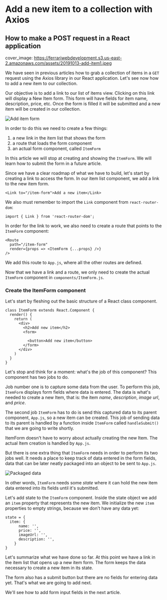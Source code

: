 # Add a new item to a collection with Axios
## How to make a POST request in a React application

cover_image: https://ferrariwebdevelopment.s3.us-east-2.amazonaws.com/assets/20191013-add-item1.jpeg

We have seen in previous articles how to grab a collection of items in a `GET` request using the Axios library in our React application.
Let's see now how to add a new item to our collection.

Our objective is to add a link to our list of items view.
Clicking on this link will display a New Item form. This form will have fields for item name, description, price, etc. Once the form is filled it will be submitted and a new item will be created in our collection.

![Add item form](https://ferrariwebdevelopment.s3.us-east-2.amazonaws.com/assets/20191013-add-item2.jpeg)

In order to do this we need to create a few things:

1. a new link in the item list that shows the form
2. a route that loads the form component
3. an actual form component, called `ItemForm`

In this article we will stop at creating and showing the `ItemForm`. We will learn how to submit the form in a future article.

Since we have a clear roadmap of what we have to build, let's start by creating a link to access the form.
In our item list component, we add a link to the new item form.

```
<Link to="/item-form">Add a new item</Link>
```

We also must remember to import the `Link` component from `react-router-dom`:

```
import { Link } from 'react-router-dom';
```

In order for the link to work, we also need to create a route that points to the `ItemForm` component:

```
<Route
  path="/item-form"
  render={props => <ItemForm {...props} />}
/>
```

We add this route to `App.js`, where all the other routes are defined.

Now that we have a link and a route, we only need to create the actual `ItemForm` component in `components/ItemForm.js`.

### Create the ItemForm component

Let's start by fleshing out the basic structure of a React class component.

```
class ItemForm extends React.Component {
  render() {
    return (
      <div>
        <h2>Add new item</h2>
        <form>

          <button>Add new item</button>
        </form>
      </div>
    )
  }
}
```

Let's stop and think for a moment: what's the job of this component?
This component has two jobs to do.

Job number one is to capture some data from the user.
To perform this job, `ItemForm` displays form fields where data is entered. The data is what's needed to create a new Item, that is: the item *name*, *description*, *image url*, and *price*.

The second job `ItemForm` has to do is send this captured data to its parent component, `App.js`, so a new item can be created.
This job of sending data to its parent is handled by a function inside `ItemForm` called `handleSubmit()` that we are going to write shortly.

ItemForm doesn't have to worry about actually creating the new Item. The actual Item creation is handled by `App.js`.

But there is one extra thing that `ItemForm` needs in order to perform its two jobs well. It needs a place to keep track of data entered in the form fields, data that can be later neatly packaged into an object to be sent to `App.js`.

![Packaged data](https://ferrariwebdevelopment.s3.us-east-2.amazonaws.com/assets/20191013-add-item3.jpeg)

In other words, `ItemForm` needs some *state* where it can hold the new item data entered into its fields until it's submitted.

Let's add state to the `ItemForm` component. Inside the state object we add an `item` property that represents the new item. We initialize the new `item` properties to empty strings, because we don't have any data yet:

```
state = {
  item: {
      name: '',
      price: '',
      imageUrl: '',
      description: '',
    }
}
```

Let's summarize what we have done so far.
At this point we have a link in the item list that opens up a new item form. The form keeps the data necessary to create a new item in its state.

The form also has a submit button but there are no fields for entering data yet. That's what we are going to add next.

We'll see how to add form input fields in the next article.


